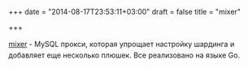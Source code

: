 +++
date = "2014-08-17T23:53:11+03:00"
draft = false
title = "mixer"

+++

<p><a href="https://github.com/siddontang/mixer" style="line-height: 1.6em;">mixer</a><span style="line-height: 1.6em;">&nbsp;- MySQL прокси, которая упрощает настройку шардинга и добавляет еще несколько плюшек. Все реализовано на языке Go.</span></p>

